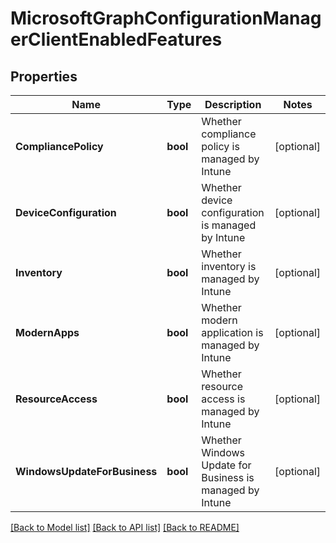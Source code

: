 # MicrosoftGraphConfigurationManagerClientEnabledFeatures

## Properties

Name | Type | Description | Notes
------------ | ------------- | ------------- | -------------
**CompliancePolicy** | **bool** | Whether compliance policy is managed by Intune | [optional] 
**DeviceConfiguration** | **bool** | Whether device configuration is managed by Intune | [optional] 
**Inventory** | **bool** | Whether inventory is managed by Intune | [optional] 
**ModernApps** | **bool** | Whether modern application is managed by Intune | [optional] 
**ResourceAccess** | **bool** | Whether resource access is managed by Intune | [optional] 
**WindowsUpdateForBusiness** | **bool** | Whether Windows Update for Business is managed by Intune | [optional] 

[[Back to Model list]](../README.md#documentation-for-models) [[Back to API list]](../README.md#documentation-for-api-endpoints) [[Back to README]](../README.md)


